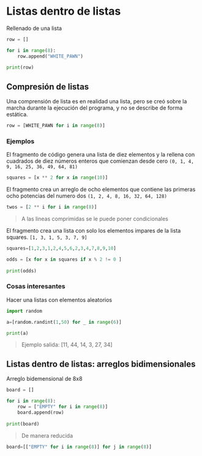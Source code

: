 # Listas dentro de listas

Rellenado de una lista
```Python
row = []

for i in range(8):
    row.append("WHITE_PAWN")
    
print(row)
```

## Compresión de listas

Una comprensión de lista es en realidad una lista, pero se creó sobre la marcha durante la ejecución del programa, y no se describe de forma estática.

```Python
row = [WHITE_PAWN for i in range(8)]
```

### Ejemplos

El fragmento de código genera una lista de diez elementos y la rellena con cuadrados de diez números enteros que comienzan desde cero `(0, 1, 4, 9, 16, 25, 36, 49, 64, 81)`

```Python
squares = [x ** 2 for x in range(10)]
```

El fragmento crea un arreglo de ocho elementos que contiene las primeras ocho potencias del numero dos `(1, 2, 4, 8, 16, 32, 64, 128)`

```Python
twos = [2 ** i for i in range(8)]
```

> A las lineas comprimidas se le puede poner condicionales

El fragmento crea una lista con solo los elementos impares de la lista squares. `[1, 3, 1, 5, 3, 7, 9]`

```Python
squares=[1,2,3,1,2,4,5,6,2,3,4,7,8,9,10]

odds = [x for x in squares if x % 2 != 0 ]
    
print(odds)
```


### Cosas interesantes

Hacer una listas con elementos aleatorios

```Python
import random

a=[random.randint(1,50) for _ in range(6)]

print(a)
```

> Ejemplo salida: [11, 44, 14, 3, 27, 34]


## Listas dentro de listas: arreglos bidimensionales

Arreglo bidemensional de 8x8

```Python
board = []

for i in range(8):
    row = ["EMPTY" for i in range(8)]
    board.append(row)
    
print(board)
```

>De manera reducida

```Python
board=[["EMPTY" for i in range(8)] for j in range(8)]
```

